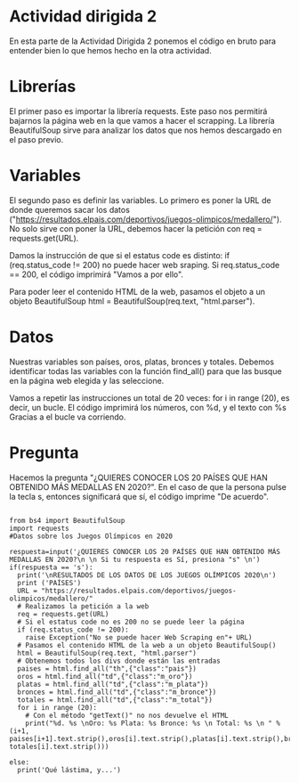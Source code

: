 # Actividad dirigida 2

En esta parte de la Actividad Dirigida 2 ponemos el código en bruto para entender bien lo que hemos hecho en la otra actividad.  

# Librerías
El primer paso es importar la librería requests. Este paso nos permitirá bajarnos la página web en la que vamos a hacer el scrapping. La librería BeautifulSoup sirve para analizar los datos que nos hemos descargado en el paso previo. 

# Variables
El segundo paso es definir las variables. Lo primero es poner la URL de donde queremos sacar los datos ("https://resultados.elpais.com/deportivos/juegos-olimpicos/medallero/"). No solo sirve con poner la URL, debemos hacer la petición con req = requests.get(URL). 

Damos la instrucción de que si el estatus code es distinto:  if (req.status_code != 200) no puede hacer web sraping. Si req.status_code == 200, el código imprimirá "Vamos a por ello".

Para poder leer el contenido HTML de la web, pasamos el objeto a un objeto BeautifulSoup html = BeautifulSoup(req.text, "html.parser").

# Datos
Nuestras variables son países, oros, platas, bronces y totales. Debemos identificar todas las variables con la función find_all() para que las busque en la página web elegida y las seleccione. 

Vamos a repetir las instrucciones un total de 20 veces: for i in range (20), es decir, un bucle. El código imprimirá los números, con %d, y el texto con %s Gracias a el bucle va corriendo.

# Pregunta 
Hacemos la pregunta "¿QUIERES CONOCER LOS 20 PAÍSES QUE HAN OBTENIDO MÁS MEDALLAS EN 2020?". En el caso de que la persona pulse la tecla s, entonces significará que sí, el código imprime "De acuerdo".


```

from bs4 import BeautifulSoup
import requests
#Datos sobre los Juegos Olímpicos en 2020

respuesta=input('¿QUIERES CONOCER LOS 20 PAÍSES QUE HAN OBTENIDO MÁS MEDALLAS EN 2020?\n \n Si tu respuesta es Sí, presiona "s" \n')
if(respuesta == 's'):
  print('\nRESULTADOS DE LOS DATOS DE LOS JUEGOS OLÍMPICOS 2020\n')
  print ('PAÍSES')
  URL = "https://resultados.elpais.com/deportivos/juegos-olimpicos/medallero/"
  # Realizamos la petición a la web
  req = requests.get(URL)
  # Si el estatus code no es 200 no se puede leer la página
  if (req.status_code != 200):
    raise Exception("No se puede hacer Web Scraping en"+ URL)
  # Pasamos el contenido HTML de la web a un objeto BeautifulSoup()
  html = BeautifulSoup(req.text, "html.parser")
  # Obtenemos todos los divs donde están las entradas
  paises = html.find_all("th",{"class":"pais"})
  oros = html.find_all("td",{"class":"m_oro"})
  platas = html.find_all("td",{"class":"m_plata"})
  bronces = html.find_all("td",{"class":"m_bronce"})
  totales = html.find_all("td",{"class":"m_total"})
  for i in range (20):
    # Con el método "getText()" no nos devuelve el HTML
    print("%d. %s \nOro: %s Plata: %s Bronce: %s \n Total: %s \n " % (i+1, paises[i+1].text.strip(),oros[i].text.strip(),platas[i].text.strip(),bronces[i].text.strip(), totales[i].text.strip()))

else:
  print('Qué lástima, y...')
```
